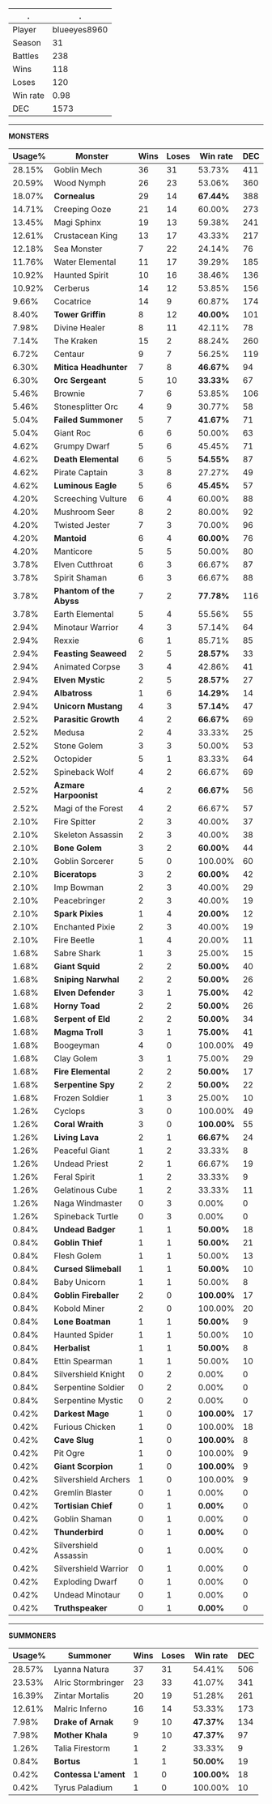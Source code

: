 .|.
|-|-
Player|blueeyes8960
Season|31
Battles|238
Wins|118
Loses|120
Win rate|0.98
DEC|1573

---
**MONSTERS**

Usage%|Monster|Wins|Loses|Win rate|DEC|
-|-|-|-|-|-|
28.15%|Goblin Mech|36|31|53.73%|411|
20.59%|Wood Nymph|26|23|53.06%|360|
18.07%|**Cornealus**|29|14|**67.44%**|388|
14.71%|Creeping Ooze|21|14|60.00%|273|
13.45%|Magi Sphinx|19|13|59.38%|241|
12.61%|Crustacean King|13|17|43.33%|217|
12.18%|Sea Monster|7|22|24.14%|76|
11.76%|Water Elemental|11|17|39.29%|185|
10.92%|Haunted Spirit|10|16|38.46%|136|
10.92%|Cerberus|14|12|53.85%|156|
9.66%|Cocatrice|14|9|60.87%|174|
8.40%|**Tower Griffin**|8|12|**40.00%**|101|
7.98%|Divine Healer|8|11|42.11%|78|
7.14%|The Kraken|15|2|88.24%|260|
6.72%|Centaur|9|7|56.25%|119|
6.30%|**Mitica Headhunter**|7|8|**46.67%**|94|
6.30%|**Orc Sergeant**|5|10|**33.33%**|67|
5.46%|Brownie|7|6|53.85%|106|
5.46%|Stonesplitter Orc|4|9|30.77%|58|
5.04%|**Failed Summoner**|5|7|**41.67%**|71|
5.04%|Giant Roc|6|6|50.00%|63|
4.62%|Grumpy Dwarf|5|6|45.45%|71|
4.62%|**Death Elemental**|6|5|**54.55%**|87|
4.62%|Pirate Captain|3|8|27.27%|49|
4.62%|**Luminous Eagle**|5|6|**45.45%**|57|
4.20%|Screeching Vulture|6|4|60.00%|88|
4.20%|Mushroom Seer|8|2|80.00%|92|
4.20%|Twisted Jester|7|3|70.00%|96|
4.20%|**Mantoid**|6|4|**60.00%**|76|
4.20%|Manticore|5|5|50.00%|80|
3.78%|Elven Cutthroat|6|3|66.67%|87|
3.78%|Spirit Shaman|6|3|66.67%|88|
3.78%|**Phantom of the Abyss**|7|2|**77.78%**|116|
3.78%|Earth Elemental|5|4|55.56%|55|
2.94%|Minotaur Warrior|4|3|57.14%|64|
2.94%|Rexxie|6|1|85.71%|85|
2.94%|**Feasting Seaweed**|2|5|**28.57%**|33|
2.94%|Animated Corpse|3|4|42.86%|41|
2.94%|**Elven Mystic**|2|5|**28.57%**|27|
2.94%|**Albatross**|1|6|**14.29%**|14|
2.94%|**Unicorn Mustang**|4|3|**57.14%**|47|
2.52%|**Parasitic Growth**|4|2|**66.67%**|69|
2.52%|Medusa|2|4|33.33%|25|
2.52%|Stone Golem|3|3|50.00%|53|
2.52%|Octopider|5|1|83.33%|64|
2.52%|Spineback Wolf|4|2|66.67%|69|
2.52%|**Azmare Harpoonist**|4|2|**66.67%**|56|
2.52%|Magi of the Forest|4|2|66.67%|57|
2.10%|Fire Spitter|2|3|40.00%|37|
2.10%|Skeleton Assassin|2|3|40.00%|38|
2.10%|**Bone Golem**|3|2|**60.00%**|44|
2.10%|Goblin Sorcerer|5|0|100.00%|60|
2.10%|**Biceratops**|3|2|**60.00%**|42|
2.10%|Imp Bowman|2|3|40.00%|29|
2.10%|Peacebringer|2|3|40.00%|19|
2.10%|**Spark Pixies**|1|4|**20.00%**|12|
2.10%|Enchanted Pixie|2|3|40.00%|19|
2.10%|Fire Beetle|1|4|20.00%|11|
1.68%|Sabre Shark|1|3|25.00%|15|
1.68%|**Giant Squid**|2|2|**50.00%**|40|
1.68%|**Sniping Narwhal**|2|2|**50.00%**|26|
1.68%|**Elven Defender**|3|1|**75.00%**|42|
1.68%|**Horny Toad**|2|2|**50.00%**|26|
1.68%|**Serpent of Eld**|2|2|**50.00%**|34|
1.68%|**Magma Troll**|3|1|**75.00%**|41|
1.68%|Boogeyman|4|0|100.00%|49|
1.68%|Clay Golem|3|1|75.00%|29|
1.68%|**Fire Elemental**|2|2|**50.00%**|17|
1.68%|**Serpentine Spy**|2|2|**50.00%**|22|
1.68%|Frozen Soldier|1|3|25.00%|10|
1.26%|Cyclops|3|0|100.00%|49|
1.26%|**Coral Wraith**|3|0|**100.00%**|55|
1.26%|**Living Lava**|2|1|**66.67%**|24|
1.26%|Peaceful Giant|1|2|33.33%|8|
1.26%|Undead Priest|2|1|66.67%|19|
1.26%|Feral Spirit|1|2|33.33%|9|
1.26%|Gelatinous Cube|1|2|33.33%|11|
1.26%|Naga Windmaster|0|3|0.00%|0|
1.26%|Spineback Turtle|0|3|0.00%|0|
0.84%|**Undead Badger**|1|1|**50.00%**|18|
0.84%|**Goblin Thief**|1|1|**50.00%**|21|
0.84%|Flesh Golem|1|1|50.00%|13|
0.84%|**Cursed Slimeball**|1|1|**50.00%**|10|
0.84%|Baby Unicorn|1|1|50.00%|8|
0.84%|**Goblin Fireballer**|2|0|**100.00%**|17|
0.84%|Kobold Miner|2|0|100.00%|20|
0.84%|**Lone Boatman**|1|1|**50.00%**|9|
0.84%|Haunted Spider|1|1|50.00%|10|
0.84%|**Herbalist**|1|1|**50.00%**|8|
0.84%|Ettin Spearman|1|1|50.00%|10|
0.84%|Silvershield Knight|0|2|0.00%|0|
0.84%|Serpentine Soldier|0|2|0.00%|0|
0.84%|Serpentine Mystic|0|2|0.00%|0|
0.42%|**Darkest Mage**|1|0|**100.00%**|17|
0.42%|Furious Chicken|1|0|100.00%|18|
0.42%|**Cave Slug**|1|0|**100.00%**|8|
0.42%|Pit Ogre|1|0|100.00%|9|
0.42%|**Giant Scorpion**|1|0|**100.00%**|9|
0.42%|Silvershield Archers|1|0|100.00%|9|
0.42%|Gremlin Blaster|0|1|0.00%|0|
0.42%|**Tortisian Chief**|0|1|**0.00%**|0|
0.42%|Goblin Shaman|0|1|0.00%|0|
0.42%|**Thunderbird**|0|1|**0.00%**|0|
0.42%|Silvershield Assassin|0|1|0.00%|0|
0.42%|Silvershield Warrior|0|1|0.00%|0|
0.42%|Exploding Dwarf|0|1|0.00%|0|
0.42%|Undead Minotaur|0|1|0.00%|0|
0.42%|**Truthspeaker**|0|1|**0.00%**|0|

---
**SUMMONERS**

Usage%|Summoner|Wins|Loses|Win rate|DEC|
-|-|-|-|-|-|
28.57%|Lyanna Natura|37|31|54.41%|506|
23.53%|Alric Stormbringer|23|33|41.07%|341|
16.39%|Zintar Mortalis|20|19|51.28%|261|
12.61%|Malric Inferno|16|14|53.33%|173|
7.98%|**Drake of Arnak**|9|10|**47.37%**|134|
7.98%|**Mother Khala**|9|10|**47.37%**|97|
1.26%|Talia Firestorm|1|2|33.33%|9|
0.84%|**Bortus**|1|1|**50.00%**|19|
0.42%|**Contessa L'ament**|1|0|**100.00%**|18|
0.42%|Tyrus Paladium|1|0|100.00%|10|
